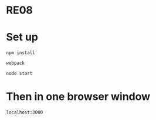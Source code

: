 # RE08

# Set up

`npm install`

`webpack`

`node start`

# Then in one browser window

`localhost:3000`




